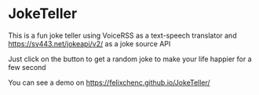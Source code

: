 # JokeTeller

This is a fun joke teller using VoiceRSS as a text-speech translator and https://sv443.net/jokeapi/v2/ as a joke source API

Just click on the button to get a random joke to make your life happier for a few second

You can see a demo on https://felixchenc.github.io/JokeTeller/

